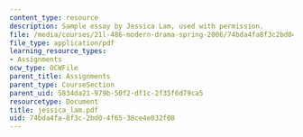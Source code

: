 ```yaml
---
content_type: resource
description: Sample essay by Jessica Lam, used with permission.
file: /media/courses/21l-486-modern-drama-spring-2006/74bda4fa8f3c2bd04f6538ce4e032f08_jessica_lam.pdf
file_type: application/pdf
learning_resource_types:
- Assignments
ocw_type: OCWFile
parent_title: Assignments
parent_type: CourseSection
parent_uid: 5834da21-979b-50f2-df1c-2f35f6d79ca5
resourcetype: Document
title: jessica_lam.pdf
uid: 74bda4fa-8f3c-2bd0-4f65-38ce4e032f08
---
```

